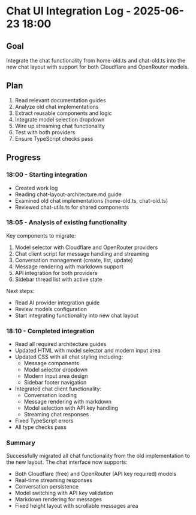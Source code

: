 # Chat UI Integration Log - 2025-06-23 18:00

## Goal
Integrate the chat functionality from home-old.ts and chat-old.ts into the new chat layout with support for both Cloudflare and OpenRouter models.

## Plan
1. Read relevant documentation guides
2. Analyze old chat implementations
3. Extract reusable components and logic
4. Integrate model selection dropdown
5. Wire up streaming chat functionality
6. Test with both providers
7. Ensure TypeScript checks pass

## Progress

### 18:00 - Starting integration
- Created work log
- Reading chat-layout-architecture.md guide
- Examined old chat implementations (home-old.ts, chat-old.ts)
- Reviewed chat-utils.ts for shared components

### 18:05 - Analysis of existing functionality
Key components to migrate:
1. Model selector with Cloudflare and OpenRouter providers
2. Chat client script for message handling and streaming
3. Conversation management (create, list, update)
4. Message rendering with markdown support
5. API integration for both providers
6. Sidebar thread list with active state

Next steps:
- Read AI provider integration guide
- Review models configuration
- Start integrating functionality into new chat layout

### 18:10 - Completed integration
- Read all required architecture guides
- Updated HTML with model selector and modern input area
- Updated CSS with all chat styling including:
  - Message components
  - Model selector dropdown
  - Modern input area design
  - Sidebar footer navigation
- Integrated chat client functionality:
  - Conversation loading
  - Message rendering with markdown
  - Model selection with API key handling
  - Streaming chat responses
- Fixed TypeScript errors
- All type checks pass

### Summary
Successfully migrated all chat functionality from the old implementation to the new layout. The chat interface now supports:
- Both Cloudflare (free) and OpenRouter (API key required) models
- Real-time streaming responses
- Conversation persistence
- Model switching with API key validation
- Markdown rendering for messages
- Fixed height layout with scrollable messages area